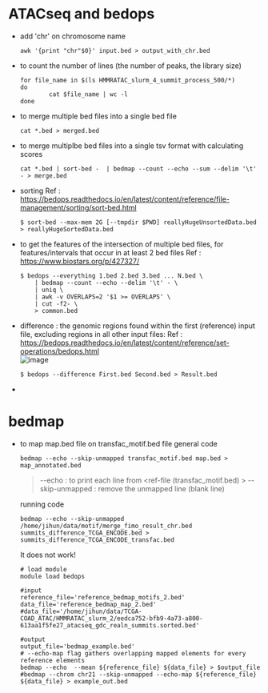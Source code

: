# ATACseq and bedops
  - add 'chr' on chromosome name
    ```
    awk '{print "chr"$0}' input.bed > output_with_chr.bed
    ```
  - to count the number of lines (the number of peaks, the library size)
    ```
    for file_name in $(ls HMMRATAC_slurm_4_summit_process_500/*)
    do
            cat $file_name | wc -l
    done
    ```
  - to merge multiple bed files into a single bed file
    ```
    cat *.bed > merged.bed
    ```
  - to merge multiplbe bed files into a single tsv format with calculating scores
    ```
    cat *.bed | sort-bed -  | bedmap --count --echo --sum --delim '\t' - > merge.bed  
    ```
  - sorting
    Ref : https://bedops.readthedocs.io/en/latest/content/reference/file-management/sorting/sort-bed.html
    ```
    $ sort-bed --max-mem 2G [--tmpdir $PWD] reallyHugeUnsortedData.bed > reallyHugeSortedData.bed 
    ```
  - to get the features of the intersection of multiple bed files, for features/intervals that occur in at least 2 bed files
      Ref : https://www.biostars.org/p/427327/
      ```
      $ bedops --everything 1.bed 2.bed 3.bed ... N.bed \
          | bedmap --count --echo --delim '\t' - \
          | uniq \
          | awk -v OVERLAPS=2 '$1 >= OVERLAPS' \
          | cut -f2- \
          > common.bed
      ```
  - difference : the genomic regions found within the first (reference) input file, excluding regions in all other input files:
    Ref : https://bedops.readthedocs.io/en/latest/content/reference/set-operations/bedops.html  
    ![image](https://user-images.githubusercontent.com/48517782/147903426-483738af-dfb8-49ac-8a4f-a01ed90d61c1.png)  
    ```
    $ bedops --difference First.bed Second.bed > Result.bed
    ```
  - 
# bedmap
- to map map.bed file on transfac_motif.bed file
  general code
  ```
  bedmap --echo --skip-unmapped transfac_motif.bed map.bed > map_annotated.bed
  ```
  > --echo : to print each line from <ref-file (transfac_motif.bed) >
  > --skip-unmapped : remove the unmapped line (blank line)  
  
  running code
  ```
  bedmap --echo --skip-unmapped /home/jihun/data/motif/merge_fimo_result_chr.bed summits_difference_TCGA_ENCODE.bed > summits_difference_TCGA_ENCODE_transfac.bed
  ```
  
  It does not work!
  ```
  # load module
  module load bedops

  #input
  reference_file='reference_bedmap_motifs_2.bed'
  data_file='reference_bedmap_map_2.bed'
  #data_file='/home/jihun/data/TCGA-COAD_ATAC/HMMRATAC_slurm_2/eedca752-bfb9-4a73-a800-613aa1f5fe27_atacseq_gdc_realn_summits.sorted.bed'

  #output
  output_file='bedmap_example.bed'
  # --echo-map flag gathers overlapping mapped elements for every reference elements
  bedmap --echo  --mean ${reference_file} ${data_file} > $output_file
  #bedmap --chrom chr21 --skip-unmapped --echo-map ${reference_file} ${data_file} > example_out.bed
  ```
